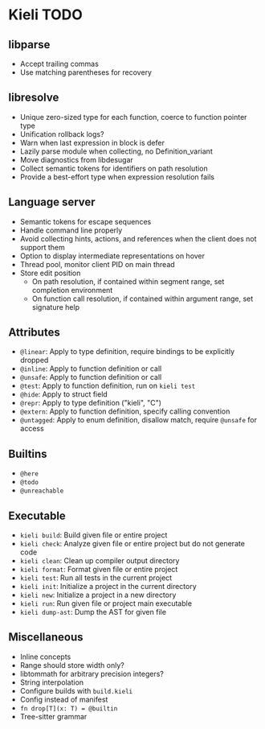 # Kieli TODO

## libparse
- Accept trailing commas
- Use matching parentheses for recovery

## libresolve
- Unique zero-sized type for each function, coerce to function pointer type
- Unification rollback logs?
- Warn when last expression in block is defer
- Lazily parse module when collecting, no Definition_variant
- Move diagnostics from libdesugar
- Collect semantic tokens for identifiers on path resolution
- Provide a best-effort type when expression resolution fails

## Language server
- Semantic tokens for escape sequences
- Handle command line properly
- Avoid collecting hints, actions, and references when the client does not support them
- Option to display intermediate representations on hover
- Thread pool, monitor client PID on main thread
- Store edit position
    - On path resolution, if contained within segment range, set completion environment
    - On function call resolution, if contained within argument range, set signature help

## Attributes
- `@linear`: Apply to type definition, require bindings to be explicitly dropped
- `@inline`: Apply to function definition or call
- `@unsafe`: Apply to function definition or call
- `@test`: Apply to function definition, run on `kieli test`
- `@hide`: Apply to struct field
- `@repr`: Apply to type definition ("kieli", "C")
- `@extern`: Apply to function definition, specify calling convention
- `@untagged`: Apply to enum definition, disallow match, require `@unsafe` for access

## Builtins
- `@here`
- `@todo`
- `@unreachable`

## Executable
- `kieli build`: Build given file or entire project
- `kieli check`: Analyze given file or entire project but do not generate code
- `kieli clean`: Clean up compiler output directory
- `kieli format`: Format given file or entire project
- `kieli test`: Run all tests in the current project
- `kieli init`: Initialize a project in the current directory
- `kieli new`: Initialize a project in a new directory
- `kieli run`: Run given file or project main executable
- `kieli dump-ast`: Dump the AST for given file

## Miscellaneous
- Inline concepts
- Range should store width only?
- libtommath for arbitrary precision integers?
- String interpolation
- Configure builds with `build.kieli`
- Config instead of manifest
- `fn drop[T](x: T) = @builtin`
- Tree-sitter grammar

